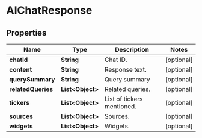 

# AIChatResponse


## Properties

| Name | Type | Description | Notes |
|------------ | ------------- | ------------- | -------------|
|**chatId** | **String** | Chat ID. |  [optional] |
|**content** | **String** | Response text. |  [optional] |
|**querySummary** | **String** | Query summary |  [optional] |
|**relatedQueries** | **List&lt;Object&gt;** | Related queries. |  [optional] |
|**tickers** | **List&lt;Object&gt;** | List of tickers mentioned. |  [optional] |
|**sources** | **List&lt;Object&gt;** | Sources. |  [optional] |
|**widgets** | **List&lt;Object&gt;** | Widgets. |  [optional] |




